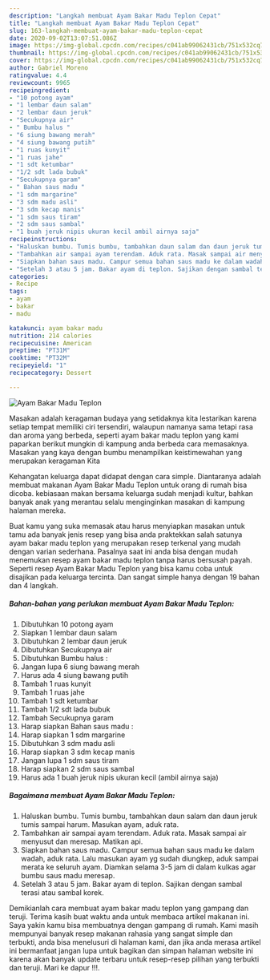 ```yaml
---
description: "Langkah membuat Ayam Bakar Madu Teplon Cepat"
title: "Langkah membuat Ayam Bakar Madu Teplon Cepat"
slug: 163-langkah-membuat-ayam-bakar-madu-teplon-cepat
date: 2020-09-02T13:07:51.086Z
image: https://img-global.cpcdn.com/recipes/c041ab99062431cb/751x532cq70/ayam-bakar-madu-teplon-foto-resep-utama.jpg
thumbnail: https://img-global.cpcdn.com/recipes/c041ab99062431cb/751x532cq70/ayam-bakar-madu-teplon-foto-resep-utama.jpg
cover: https://img-global.cpcdn.com/recipes/c041ab99062431cb/751x532cq70/ayam-bakar-madu-teplon-foto-resep-utama.jpg
author: Gabriel Moreno
ratingvalue: 4.4
reviewcount: 9965
recipeingredient:
- "10 potong ayam"
- "1 lembar daun salam"
- "2 lembar daun jeruk"
- "Secukupnya air"
- " Bumbu halus "
- "6 siung bawang merah"
- "4 siung bawang putih"
- "1 ruas kunyit"
- "1 ruas jahe"
- "1 sdt ketumbar"
- "1/2 sdt lada bubuk"
- "Secukupnya garam"
- " Bahan saus madu "
- "1 sdm margarine"
- "3 sdm madu asli"
- "3 sdm kecap manis"
- "1 sdm saus tiram"
- "2 sdm saus sambal"
- "1 buah jeruk nipis ukuran kecil ambil airnya saja"
recipeinstructions:
- "Haluskan bumbu. Tumis bumbu, tambahkan daun salam dan daun jeruk tumis sampai harum. Masukan ayam, aduk rata."
- "Tambahkan air sampai ayam terendam. Aduk rata. Masak sampai air menyusut dan meresap. Matikan api."
- "Siapkan bahan saus madu. Campur semua bahan saus madu ke dalam wadah, aduk rata. Lalu masukan ayam yg sudah diungkep, aduk sampai merata ke seluruh ayam. Diamkan selama 3-5 jam di dalam kulkas agar bumbu saus madu meresap."
- "Setelah 3 atau 5 jam. Bakar ayam di teplon. Sajikan dengan sambal terasi atau sambal korek."
categories:
- Recipe
tags:
- ayam
- bakar
- madu

katakunci: ayam bakar madu 
nutrition: 214 calories
recipecuisine: American
preptime: "PT31M"
cooktime: "PT32M"
recipeyield: "1"
recipecategory: Dessert

---
```



![Ayam Bakar Madu Teplon](https://img-global.cpcdn.com/recipes/c041ab99062431cb/751x532cq70/ayam-bakar-madu-teplon-foto-resep-utama.jpg)

Masakan adalah keragaman budaya yang setidaknya kita lestarikan karena setiap tempat memiliki ciri tersendiri, walaupun namanya sama tetapi rasa dan aroma yang berbeda, seperti ayam bakar madu teplon yang kami paparkan berikut mungkin di kampung anda berbeda cara memasaknya. Masakan yang kaya dengan bumbu menampilkan keistimewahan yang merupakan keragaman Kita

Kehangatan keluarga dapat didapat dengan cara simple. Diantaranya adalah membuat makanan Ayam Bakar Madu Teplon untuk orang di rumah bisa dicoba. kebiasaan makan bersama keluarga sudah menjadi kultur, bahkan banyak anak yang merantau selalu menginginkan masakan di kampung halaman mereka.



Buat kamu yang suka memasak atau harus menyiapkan masakan untuk tamu ada banyak jenis resep yang bisa anda praktekkan salah satunya ayam bakar madu teplon yang merupakan resep terkenal yang mudah dengan varian sederhana. Pasalnya saat ini anda bisa dengan mudah menemukan resep ayam bakar madu teplon tanpa harus bersusah payah.
Seperti resep Ayam Bakar Madu Teplon yang bisa kamu coba untuk disajikan pada keluarga tercinta. Dan sangat simple hanya dengan 19 bahan dan 4 langkah.


<!--inarticleads1-->

##### Bahan-bahan yang perlukan membuat Ayam Bakar Madu Teplon:

1. Dibutuhkan 10 potong ayam
1. Siapkan 1 lembar daun salam
1. Dibutuhkan 2 lembar daun jeruk
1. Dibutuhkan Secukupnya air
1. Dibutuhkan  Bumbu halus :
1. Jangan lupa 6 siung bawang merah
1. Harus ada 4 siung bawang putih
1. Tambah 1 ruas kunyit
1. Tambah 1 ruas jahe
1. Tambah 1 sdt ketumbar
1. Tambah 1/2 sdt lada bubuk
1. Tambah Secukupnya garam
1. Harap siapkan  Bahan saus madu :
1. Harap siapkan 1 sdm margarine
1. Dibutuhkan 3 sdm madu asli
1. Harap siapkan 3 sdm kecap manis
1. Jangan lupa 1 sdm saus tiram
1. Harap siapkan 2 sdm saus sambal
1. Harus ada 1 buah jeruk nipis ukuran kecil (ambil airnya saja)




<!--inarticleads2-->

##### Bagaimana membuat  Ayam Bakar Madu Teplon:

1. Haluskan bumbu. Tumis bumbu, tambahkan daun salam dan daun jeruk tumis sampai harum. Masukan ayam, aduk rata.
1. Tambahkan air sampai ayam terendam. Aduk rata. Masak sampai air menyusut dan meresap. Matikan api.
1. Siapkan bahan saus madu. Campur semua bahan saus madu ke dalam wadah, aduk rata. Lalu masukan ayam yg sudah diungkep, aduk sampai merata ke seluruh ayam. Diamkan selama 3-5 jam di dalam kulkas agar bumbu saus madu meresap.
1. Setelah 3 atau 5 jam. Bakar ayam di teplon. Sajikan dengan sambal terasi atau sambal korek.




Demikianlah cara membuat ayam bakar madu teplon yang gampang dan teruji. Terima kasih buat waktu anda untuk membaca artikel makanan ini. Saya yakin kamu bisa membuatnya dengan gampang di rumah. Kami masih mempunyai banyak resep makanan rahasia yang sangat simple dan terbukti, anda bisa menelusuri di halaman kami, dan jika anda merasa artikel ini bermanfaat jangan lupa untuk bagikan dan simpan halaman website ini karena akan banyak update terbaru untuk resep-resep pilihan yang terbukti dan teruji. Mari ke dapur !!!. 
